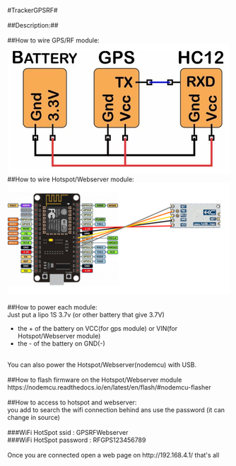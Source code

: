 #TrackerGPSRF#<br />
<br />
##Description:##<br />
<br />
##How to wire GPS/RF module:<br />
![alt text](https://github.com/Hellorheaven/TrackerGPSRF/blob/master/GPSRF_module.png)<br />
##How to wire Hotspot/Webserver module:<br />
![alt text](https://github.com/Hellorheaven/TrackerGPSRF/blob/master/Webserver_module.png)<br />
<br />
##How to power each module:<br />
Just put a lipo 1S 3.7v (or other battery that give 3.7V) <br />
- the + of the battery on VCC(for gps module) or VIN(for Hotspot/Webserver module) <br />
- the - of the battery on GND(-)<br />
<br />
You can also power the Hotspot/Webserver(nodemcu) with USB.<br />
<br />
##How to flash firmware on the Hotspot/Webserver module<br />
https://nodemcu.readthedocs.io/en/latest/en/flash/#nodemcu-flasher<br />
<br />
##How to access to hotspot and webserver:<br />
you add to search the wifi connection behind ans use the password (it can change in source)<br />
<br />
###WiFi HotSpot ssid : GPSRFWebserver<br />
###WiFi HotSpot password : RFGPS123456789<br />
<br />
Once you are connected open a web page on http://192.168.4.1/ that's all<br />
